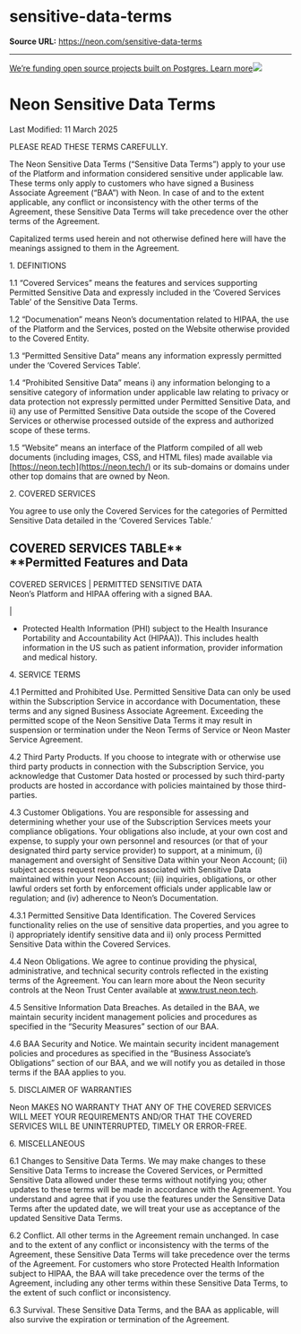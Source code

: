 # sensitive-data-terms

**Source URL:** https://neon.com/sensitive-data-terms

---

[We’re funding open source projects built on Postgres. Learn more![](/_next/static/svgs/9ee958f8b2be7694e4ce9140c14df68e.svg)](https://neon.com/programs/open-source)

# Neon Sensitive Data Terms

Last Modified: 11 March 2025

PLEASE READ THESE TERMS CAREFULLY.

The Neon Sensitive Data Terms (“Sensitive Data Terms”) apply to your use of the Platform and information considered sensitive under applicable law. These terms only apply to customers who have signed a Business Associate Agreement (“BAA”) with Neon. In case of and to the extent applicable, any conflict or inconsistency with the other terms of the Agreement, these Sensitive Data Terms will take precedence over the other terms of the Agreement. 

Capitalized terms used herein and not otherwise defined here will have the meanings assigned to them in the Agreement. 

1\. DEFINITIONS

1.1 “Covered Services” means the features and services supporting Permitted Sensitive Data and expressly included in the ‘Covered Services Table’ of the Sensitive Data Terms.

1.2 “Documenation” means Neon’s documentation related to HIPAA, the use of the Platform and the Services, posted on the Website otherwise provided to the Covered Entity. 

1.3 “Permitted Sensitive Data” means any information expressly permitted under the ‘Covered Services Table’. 

1.4 “Prohibited Sensitive Data” means i) any information belonging to a sensitive category of information under applicable law relating to privacy or data protection not expressly permitted under Permitted Sensitive Data, and ii) any use of Permitted Sensitive Data outside the scope of the Covered Services or otherwise processed outside of the express and authorized scope of these terms. 

1.5 “Website” means an interface of the Platform compiled of all web documents (including images, CSS, and HTML files) made available via [https://neon.tech](https://neon.tech/) or its sub-domains or domains under other top domains that are owned by Neon. 

2\. COVERED SERVICES

You agree to use only the Covered Services for the categories of Permitted Sensitive Data detailed in the ‘Covered Services Table.’

**COVERED SERVICES TABLE****  
****Permitted Features and Data**  
---  
COVERED SERVICES | PERMITTED SENSITIVE DATA  
Neon’s Platform and HIPAA offering with a signed BAA.   
  
  
|   
* Protected Health Information (PHI) subject to the Health Insurance Portability and Accountability Act (HIPAA)). This includes health information in the US such as patient information, provider information and medical history.   
  
4\. SERVICE TERMS

4.1 Permitted and Prohibited Use. Permitted Sensitive Data can only be used within the Subscription Service in accordance with Documentation, these terms and any signed Business Associate Agreement. Exceeding the permitted scope of the Neon Sensitive Data Terms it may result in suspension or termination under the Neon Terms of Service or Neon Master Service Agreement. 

4.2 Third Party Products. If you choose to integrate with or otherwise use third party products in connection with the Subscription Service, you acknowledge that Customer Data hosted or processed by such third-party products are hosted in accordance with policies maintained by those third-parties. 

4.3 Customer Obligations. You are responsible for assessing and determining whether your use of the Subscription Services meets your compliance obligations. Your obligations also include, at your own cost and expense, to supply your own personnel and resources (or that of your designated third party service provider) to support, at a minimum, (i) management and oversight of Sensitive Data within your Neon Account; (ii) subject access request responses associated with Sensitive Data maintained within your Neon Account; (iii) inquiries, obligations, or other lawful orders set forth by enforcement officials under applicable law or regulation; and (iv) adherence to Neon’s Documentation. 

4.3.1 Permitted Sensitive Data Identification. The Covered Services functionality relies on the use of sensitive data properties, and you agree to i) appropriately identify sensitive data and ii) only process Permitted Sensitive Data within the Covered Services.  
  
4.4 Neon Obligations. We agree to continue providing the physical, administrative, and technical security controls reflected in the existing terms of the Agreement. You can learn more about the Neon security controls at the Neon Trust Center available at www.trust.neon.tech.  
  
4.5 Sensitive Information Data Breaches. As detailed in the BAA, we maintain security incident management policies and procedures as specified in the “Security Measures” section of our BAA.   
  
4.6 BAA Security and Notice. We maintain security incident management policies and procedures as specified in the “Business Associate’s Obligations” section of our BAA, and we will notify you as detailed in those terms if the BAA applies to you. 

5\. DISCLAIMER OF WARRANTIES

Neon MAKES NO WARRANTY THAT ANY OF THE COVERED SERVICES WILL MEET YOUR REQUIREMENTS AND/OR THAT THE COVERED SERVICES WILL BE UNINTERRUPTED, TIMELY OR ERROR-FREE. 

6\. MISCELLANEOUS

6.1 Changes to Sensitive Data Terms. We may make changes to these Sensitive Data Terms to increase the Covered Services, or Permitted Sensitive Data allowed under these terms without notifying you; other updates to these terms will be made in accordance with the Agreement. You understand and agree that if you use the features under the Sensitive Data Terms after the updated date, we will treat your use as acceptance of the updated Sensitive Data Terms.

6.2 Conflict. All other terms in the Agreement remain unchanged. In case and to the extent of any conflict or inconsistency with the terms of the Agreement, these Sensitive Data Terms will take precedence over the terms of the Agreement. For customers who store Protected Health Information subject to HIPAA, the BAA will take precedence over the terms of the Agreement, including any other terms within these Sensitive Data Terms, to the extent of such conflict or inconsistency. 

6.3 Survival. These Sensitive Data Terms, and the BAA as applicable, will also survive the expiration or termination of the Agreement.